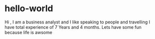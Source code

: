 # hello-world
Hi , I am a business analyst and I like speaking to people and travelling
I have total experience of 7 Years and 4 months.
Lets have some fun because life is awsome
